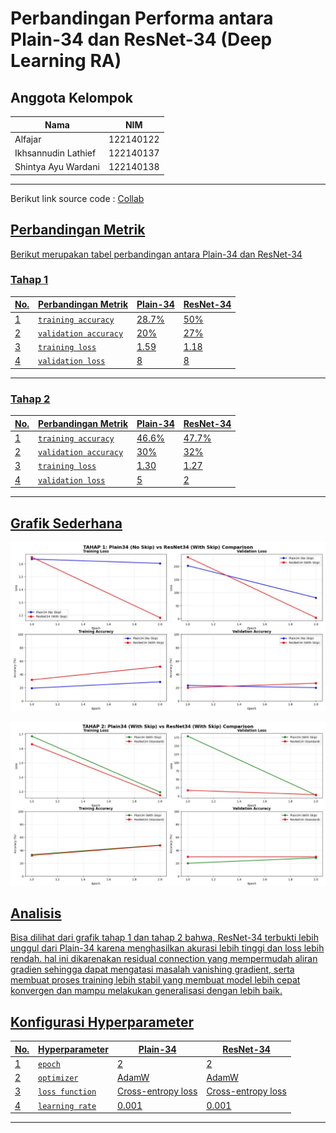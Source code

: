 # Perbandingan Performa antara Plain-34 dan ResNet-34 (Deep Learning RA)

## **Anggota Kelompok**

| **Nama**                    | **NIM**   |
| --------------------------- | --------- | 
| Alfajar                 | 122140122 |
| Ikhsannudin Lathief     | 122140137 |
| Shintya Ayu Wardani     | 122140138 | 
---

Berikut link source code : <a href="https://colab.research.google.com/drive/17uu26xLrM-hf8yF04S_icx59O8YLP-5k?usp=sharing">Collab

## **Perbandingan Metrik**

Berikut merupakan tabel perbandingan antara Plain-34 dan ResNet-34

### Tahap 1

| **No.** | **Perbandingan Metrik**         | **Plain-34**  | **ResNet-34**  |
|-----|-------------------------------------|---------------|----------------|
| 1   | `training accuracy`                 |     28.7%     |   50%          |
| 2   | `validation accuracy`               |     20%       |   27%          |
| 3   | `training loss`                     |     1.59      |   1.18         |
| 4   | `validation loss`                   |     8         |   8            |
---

### Tahap 2

| **No.** | **Perbandingan Metrik**         | **Plain-34**  | **ResNet-34**  |
|-----|-------------------------------------|---------------|----------------|
| 1   | `training accuracy`                 |     46.6%     |   47.7%        |
| 2   | `validation accuracy`               |     30%       |   32%          |
| 3   | `training loss`                     |     1.30      |   1.27         |
| 4   | `validation loss`                   |     5         |   2            |
---

## **Grafik Sederhana**

![Tahap 1](Tahap%201.jpg)

![Tahap 2](Tahap%202.jpg)

## **Analisis**

Bisa dilihat dari grafik tahap 1 dan tahap 2 bahwa, ResNet-34 terbukti lebih unggul dari Plain-34 karena menghasilkan akurasi lebih tinggi dan loss lebih rendah. hal ini dikarenakan residual connection yang mempermudah aliran gradien sehingga dapat mengatasi masalah vanishing gradient, serta membuat proses training lebih stabil yang membuat model lebih cepat konvergen dan mampu melakukan generalisasi dengan lebih baik.

## **Konfigurasi Hyperparameter**

| **No.** | **Hyperparameter** | **Plain-34**      | **ResNet-34**    |
|-----|------------------------|-------------------|------------------|
| 1   | `epoch`                |        2          |        2         |
| 2   | `optimizer`            |      AdamW        |      AdamW       |
| 3   | `loss function`        | Cross-entropy loss|Cross-entropy loss|
| 4   | `learning rate`        |       0.001       |      0.001       |
---
